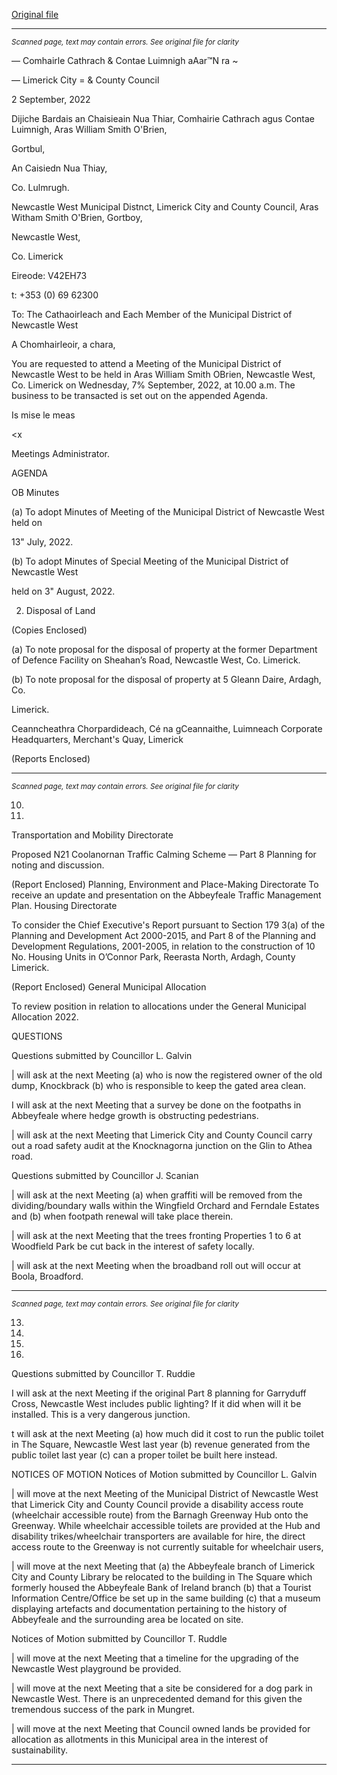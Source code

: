 [Original file](https://www.limerick.ie/sites/default/files/media/documents/2022-09/00%202022-09-07%20Agenda%20September.pdf)

---
*<small>Scanned page, text may contain errors. See original file for clarity</small>*  

— Comhairle Cathrach
& Contae Luimnigh
aAar™N ra ~

— Limerick City
= & County Council

2 September, 2022

Dijiche Bardais an Chaisieain Nua Thiar,
Comhairie Cathrach agus Contae Luimnigh,
Aras William Smith O'Brien,

Gortbul,

An Caisiedn Nua Thiay,

Co. Lulmrugh.

Newcastle West Municipal Distnct,
Limerick City and County Council,
Aras Witham Smith O'Brien,
Gortboy,

Newcastle West,

Co. Limerick

Eireode: V42EH73

t: +353 (0) 69 62300

To: The Cathaoirleach and Each Member of the Municipal District of Newcastle West

A Chomhairleoir, a chara,

You are requested to attend a Meeting of the Municipal District of Newcastle West to be held
in Aras William Smith OBrien, Newcastle West, Co. Limerick on Wednesday, 7% September,
2022, at 10.00 a.m. The business to be transacted is set out on the appended Agenda.

Is mise le meas

<x

Meetings Administrator.

AGENDA

OB Minutes

(a) To adopt Minutes of Meeting of the Municipal District of Newcastle West held on

13" July, 2022.

(b) To adopt Minutes of Special Meeting of the Municipal District of Newcastle West

held on 3" August, 2022.

2. Disposal of Land

(Copies Enclosed)

(a) To note proposal for the disposal of property at the former Department of Defence
Facility on Sheahan’s Road, Newcastle West, Co. Limerick.

(b) To note proposal for the disposal of property at 5 Gleann Daire, Ardagh, Co.

Limerick.

Ceanncheathra Chorpardideach, Cé na gCeannaithe, Luimneach
Corporate Headquarters, Merchant's Quay, Limerick

(Reports Enclosed)


---
*<small>Scanned page, text may contain errors. See original file for clarity</small>*  

10.

11.

Transportation and Mobility Directorate

Proposed N21 Coolanornan Traffic Calming Scheme — Part 8 Planning for noting and
discussion.

(Report Enclosed)
Planning, Environment and Place-Making Directorate
To receive an update and presentation on the Abbeyfeale Traffic Management Plan.
Housing Directorate

To consider the Chief Executive's Report pursuant to Section 179 3(a) of the Planning
and Development Act 2000-2015, and Part 8 of the Planning and Development
Regulations, 2001-2005, in relation to the construction of 10 No. Housing Units in
O’Connor Park, Reerasta North, Ardagh, County Limerick.

(Report Enclosed)
General Municipal Allocation

To review position in relation to allocations under the General Municipal Allocation
2022.

QUESTIONS

Questions submitted by Councillor L. Galvin

| will ask at the next Meeting (a) who is now the registered owner of the old dump,
Knockbrack (b) who is responsible to keep the gated area clean.

I will ask at the next Meeting that a survey be done on the footpaths in Abbeyfeale
where hedge growth is obstructing pedestrians.

| will ask at the next Meeting that Limerick City and County Council carry out a road
safety audit at the Knocknagorna junction on the Glin to Athea road.

Questions submitted by Councillor J. Scanian

| will ask at the next Meeting (a) when graffiti will be removed from the
dividing/boundary walls within the Wingfield Orchard and Ferndale Estates and
(b) when footpath renewal will take place therein.

| will ask at the next Meeting that the trees fronting Properties 1 to 6 at Woodfield
Park be cut back in the interest of safety locally.

| will ask at the next Meeting when the broadband roll out will occur at Boola,
Broadford.


---
*<small>Scanned page, text may contain errors. See original file for clarity</small>*  

13.

15.

16.

17.

Questions submitted by Councillor T. Ruddie

I will ask at the next Meeting if the original Part 8 planning for Garryduff Cross,
Newcastle West includes public lighting? If it did when will it be installed. This is a
very dangerous junction.

t will ask at the next Meeting (a) how much did it cost to run the public toilet in The
Square, Newcastle West last year (b) revenue generated from the public toilet last
year (c) can a proper toilet be built here instead.

NOTICES OF MOTION
Notices of Motion submitted by Councillor L. Galvin

| will move at the next Meeting of the Municipal District of Newcastle West that
Limerick City and County Council provide a disability access route (wheelchair
accessible route) from the Barnagh Greenway Hub onto the Greenway. While
wheelchair accessible toilets are provided at the Hub and disability trikes/wheelchair
transporters are available for hire, the direct access route to the Greenway is not
currently suitable for wheelchair users,

| will move at the next Meeting that (a) the Abbeyfeale branch of Limerick City and
County Library be relocated to the building in The Square which formerly housed the
Abbeyfeale Bank of Ireland branch (b) that a Tourist Information Centre/Office be set
up in the same building (c) that a museum displaying artefacts and documentation
pertaining to the history of Abbeyfeale and the surrounding area be located on site.

Notices of Motion submitted by Councillor T. Ruddle

| will move at the next Meeting that a timeline for the upgrading of the Newcastle
West playground be provided.

| will move at the next Meeting that a site be considered for a dog park in Newcastle
West. There is an unprecedented demand for this given the tremendous success of
the park in Mungret.

| will move at the next Meeting that Council owned lands be provided for allocation
as allotments in this Municipal area in the interest of sustainability.


---
